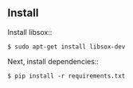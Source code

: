 ## Install

Install libsox::

    $ sudo apt-get install libsox-dev

Next, install dependencies::

    $ pip install -r requirements.txt


